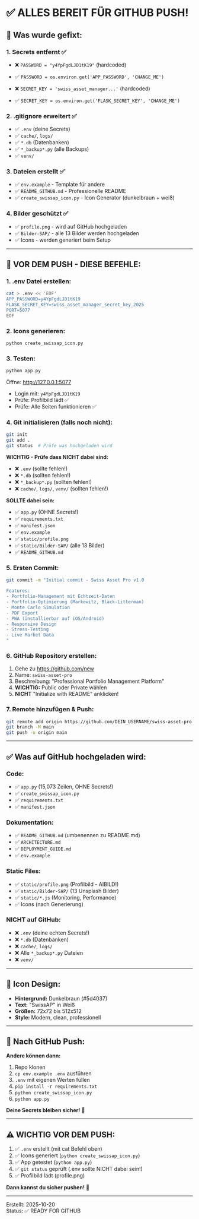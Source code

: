 # ✅ ALLES BEREIT FÜR GITHUB PUSH!

## 🎯 Was wurde gefixt:

### **1. Secrets entfernt** ✅
- ❌ `PASSWORD = "y4YpFgdLJD1tK19"` (hardcoded)
- ✅ `PASSWORD = os.environ.get('APP_PASSWORD', 'CHANGE_ME')`

- ❌ `SECRET_KEY = 'swiss_asset_manager...'` (hardcoded)
- ✅ `SECRET_KEY = os.environ.get('FLASK_SECRET_KEY', 'CHANGE_ME')`

### **2. .gitignore erweitert** ✅
- ✅ `.env` (deine Secrets)
- ✅ `cache/`, `logs/`
- ✅ `*.db` (Datenbanken)
- ✅ `*_backup*.py` (alle Backups)
- ✅ `venv/`

### **3. Dateien erstellt** ✅
- ✅ `env.example` - Template für andere
- ✅ `README_GITHUB.md` - Professionelle README
- ✅ `create_swissap_icon.py` - Icon Generator (dunkelbraun + weiß)

### **4. Bilder geschützt** ✅
- ✅ `profile.png` - wird auf GitHub hochgeladen
- ✅ `Bilder-SAP/` - alle 13 Bilder werden hochgeladen
- ✅ Icons - werden generiert beim Setup

---

## 🚀 VOR DEM PUSH - DIESE BEFEHLE:

### **1. .env Datei erstellen:**
```bash
cat > .env << 'EOF'
APP_PASSWORD=y4YpFgdLJD1tK19
FLASK_SECRET_KEY=swiss_asset_manager_secret_key_2025
PORT=5077
EOF
```

### **2. Icons generieren:**
```bash
python create_swissap_icon.py
```

### **3. Testen:**
```bash
python app.py
```
Öffne: http://127.0.0.1:5077
- Login mit: `y4YpFgdLJD1tK19`
- Prüfe: Profilbild lädt ✅
- Prüfe: Alle Seiten funktionieren ✅

### **4. Git initialisieren (falls noch nicht):**
```bash
git init
git add .
git status  # Prüfe was hochgeladen wird
```

**WICHTIG - Prüfe dass NICHT dabei sind:**
- ❌ `.env` (sollte fehlen!)
- ❌ `*.db` (sollten fehlen!)
- ❌ `*_backup*.py` (sollten fehlen!)
- ❌ `cache/`, `logs/`, `venv/` (sollten fehlen!)

**SOLLTE dabei sein:**
- ✅ `app.py` (OHNE Secrets!)
- ✅ `requirements.txt`
- ✅ `manifest.json`
- ✅ `env.example`
- ✅ `static/profile.png`
- ✅ `static/Bilder-SAP/` (alle 13 Bilder)
- ✅ `README_GITHUB.md`

### **5. Ersten Commit:**
```bash
git commit -m "Initial commit - Swiss Asset Pro v1.0

Features:
- Portfolio-Management mit Echtzeit-Daten
- Portfolio-Optimierung (Markowitz, Black-Litterman)
- Monte Carlo Simulation
- PDF Export
- PWA (installierbar auf iOS/Android)
- Responsive Design
- Stress-Testing
- Live Market Data
"
```

### **6. GitHub Repository erstellen:**
1. Gehe zu https://github.com/new
2. Name: `swiss-asset-pro`
3. Beschreibung: "Professional Portfolio Management Platform"
4. **WICHTIG:** Public oder Private wählen
5. **NICHT** "Initialize with README" anklicken!

### **7. Remote hinzufügen & Push:**
```bash
git remote add origin https://github.com/DEIN_USERNAME/swiss-asset-pro.git
git branch -M main
git push -u origin main
```

---

## ✅ Was auf GitHub hochgeladen wird:

### **Code:**
- ✅ `app.py` (15,073 Zeilen, OHNE Secrets!)
- ✅ `create_swissap_icon.py`
- ✅ `requirements.txt`
- ✅ `manifest.json`

### **Dokumentation:**
- ✅ `README_GITHUB.md` (umbenennen zu README.md)
- ✅ `ARCHITECTURE.md`
- ✅ `DEPLOYMENT_GUIDE.md`
- ✅ `env.example`

### **Static Files:**
- ✅ `static/profile.png` (Profilbild - AIBILD!)
- ✅ `static/Bilder-SAP/` (13 Unsplash Bilder)
- ✅ `static/*.js` (Monitoring, Performance)
- ✅ Icons (nach Generierung)

### **NICHT auf GitHub:**
- ❌ `.env` (deine echten Secrets!)
- ❌ `*.db` (Datenbanken)
- ❌ `cache/`, `logs/`
- ❌ Alle `*_backup*.py` Dateien
- ❌ `venv/`

---

## 🎨 Icon Design:

- **Hintergrund:** Dunkelbraun (#5d4037)
- **Text:** "SwissAP" in Weiß
- **Größen:** 72x72 bis 512x512
- **Style:** Modern, clean, professionell

---

## 📱 Nach GitHub Push:

**Andere können dann:**
1. Repo klonen
2. `cp env.example .env` ausführen
3. `.env` mit eigenen Werten füllen
4. `pip install -r requirements.txt`
5. `python create_swissap_icon.py`
6. `python app.py`

**Deine Secrets bleiben sicher!** 🔐

---

## ⚠️ WICHTIG VOR DEM PUSH:

1. ✅ `.env` erstellt (mit cat Befehl oben)
2. ✅ Icons generiert (`python create_swissap_icon.py`)
3. ✅ App getestet (`python app.py`)
4. ✅ `git status` geprüft (.env sollte NICHT dabei sein!)
5. ✅ Profilbild lädt (profile.png)

**Dann kannst du sicher pushen!** 🚀

---

Erstellt: 2025-10-20  
Status: ✅ READY FOR GITHUB



